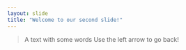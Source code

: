 ```yaml
---
layout: slide
title: "Welcome to our second slide!"
---
```

> A text with some words
Use the left arrow to go back!
